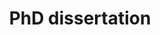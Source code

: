 ---
layout: page
permalink: /dissertation/
title: PhD dissertation
description: Redirecting in 3 seconds...
redirect: https://aribenjamin.github.io/machine-learning-for-neuroscience.github.io
nav: true
nav_order: 4
---